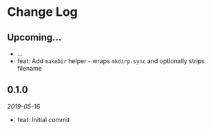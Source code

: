 # Change Log

## Upcoming...

- ... <!-- Add new lines here. Version number will be decided later -->
- feat: Add `makeDir` helper - wraps `mkdirp.sync` and optionally strips filename

## 0.1.0

_2019-05-16_

- feat: Initial commit
